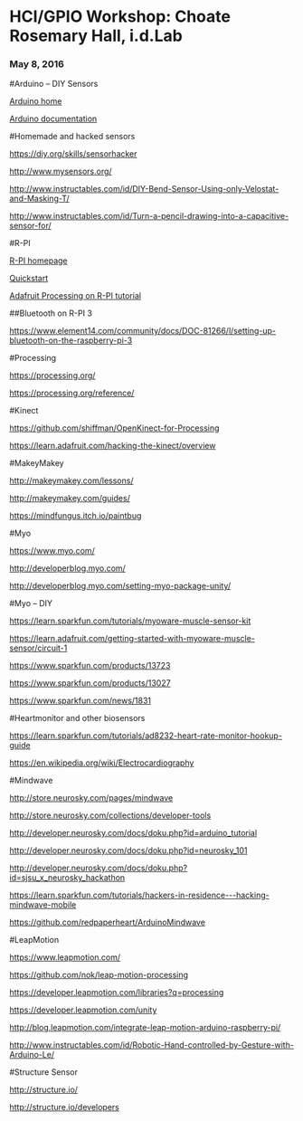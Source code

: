 # HCI/GPIO Workshop: Choate Rosemary Hall, i.d.Lab
### May 8, 2016


#Arduino – DIY Sensors

[Arduino home](https://www.arduino.cc/)

[Arduino documentation](https://www.arduino.cc/en/Reference/HomePage)

#Homemade and hacked sensors

https://diy.org/skills/sensorhacker

http://www.mysensors.org/

http://www.instructables.com/id/DIY-Bend-Sensor-Using-only-Velostat-and-Masking-T/

http://www.instructables.com/id/Turn-a-pencil-drawing-into-a-capacitive-sensor-for/

#R-PI

[R-PI homepage](https://www.raspberrypi.org/)

[Quickstart](https://www.raspberrypi.org/help/quick-start-guide/)

[Adafruit Processing on R-PI tutorial](https://learn.adafruit.com/processing-on-the-raspberry-pi-and-pitft/overview)

##Bluetooth on R-PI 3

https://www.element14.com/community/docs/DOC-81266/l/setting-up-bluetooth-on-the-raspberry-pi-3

#Processing

https://processing.org/

https://processing.org/reference/

#Kinect

https://github.com/shiffman/OpenKinect-for-Processing

https://learn.adafruit.com/hacking-the-kinect/overview

#MakeyMakey

http://makeymakey.com/lessons/

http://makeymakey.com/guides/

https://mindfungus.itch.io/paintbug

#Myo 

https://www.myo.com/

http://developerblog.myo.com/

http://developerblog.myo.com/setting-myo-package-unity/

#Myo – DIY

https://learn.sparkfun.com/tutorials/myoware-muscle-sensor-kit

https://learn.adafruit.com/getting-started-with-myoware-muscle-sensor/circuit-1

https://www.sparkfun.com/products/13723

https://www.sparkfun.com/products/13027

https://www.sparkfun.com/news/1831

#Heartmonitor and other biosensors

https://learn.sparkfun.com/tutorials/ad8232-heart-rate-monitor-hookup-guide

https://en.wikipedia.org/wiki/Electrocardiography

#Mindwave

http://store.neurosky.com/pages/mindwave

http://store.neurosky.com/collections/developer-tools

http://developer.neurosky.com/docs/doku.php?id=arduino_tutorial

http://developer.neurosky.com/docs/doku.php?id=neurosky_101

http://developer.neurosky.com/docs/doku.php?id=sjsu_x_neurosky_hackathon

https://learn.sparkfun.com/tutorials/hackers-in-residence---hacking-mindwave-mobile

https://github.com/redpaperheart/ArduinoMindwave

#LeapMotion

https://www.leapmotion.com/

https://github.com/nok/leap-motion-processing

https://developer.leapmotion.com/libraries?q=processing

https://developer.leapmotion.com/unity

http://blog.leapmotion.com/integrate-leap-motion-arduino-raspberry-pi/

http://www.instructables.com/id/Robotic-Hand-controlled-by-Gesture-with-Arduino-Le/

#Structure Sensor

http://structure.io/

http://structure.io/developers

